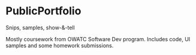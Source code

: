 # PublicPortfolio
Snips, samples, show-&amp;-tell

Mostly coursework from OWATC Software Dev program. Includes code, UI samples and some homework submissions.



